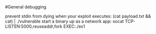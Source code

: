 #General debugging

prevent stdin from dying when your exploit executes: (cat payload.txt && cat) | ./vulnerable
start a binary up as a network app: socat TCP-LISTEN:5000,reuseaddr,fork EXEC:./ex1
